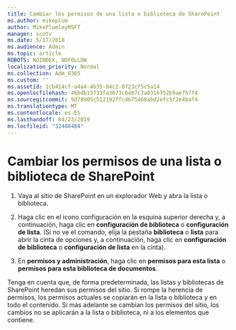 ```yaml
---
title: Cambiar los permisos de una lista o biblioteca de SharePoint
ms.author: mikeplum
author: MikePlumleyMSFT
manager: scotv
ms.date: 5/17/2018
ms.audience: Admin
ms.topic: article
ROBOTS: NOINDEX, NOFOLLOW
localization_priority: Normal
ms.collection: Adm_O365
ms.custom: ''
ms.assetid: 1cb414cf-a4a4-4b35-84c2-0723cf5c5a14
ms.openlocfilehash: 46bdb15733fa3673c6487c7a0316752b9ae757f4
ms.sourcegitcommit: 9d78905c512192ffc4675468abd2efc5f2e4baf4
ms.translationtype: MT
ms.contentlocale: es-ES
ms.lasthandoff: 04/23/2019
ms.locfileid: "32408484"
---
```

# <a name="change-permissions-for-a-sharepoint-list-or-library"></a>Cambiar los permisos de una lista o biblioteca de SharePoint

1. Vaya al sitio de SharePoint en un explorador Web y abra la lista o biblioteca.
    
2. Haga clic en el icono configuración en la esquina superior derecha y, a continuación, haga clic en **configuración de biblioteca** o **configuración de lista**. (Si no ve el comando, elija la pestaña **biblioteca** o **lista** para abrir la cinta de opciones y, a continuación, haga clic en **configuración de biblioteca** o **configuración de lista** en la cinta). 
    
3. En **permisos y administración**, haga clic en **permisos para esta lista** o **permisos para esta biblioteca de documentos**.
    
Tenga en cuenta que, de forma predeterminada, las listas y bibliotecas de SharePoint heredan sus permisos del sitio. Si rompe la herencia de permisos, los permisos actuales se copiarán en la lista o biblioteca y en todo el contenido. Si más adelante se cambian los permisos del sitio, los cambios no se aplicarán a la lista o biblioteca, ni a los elementos que contiene.
  

